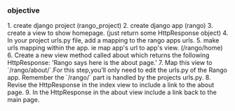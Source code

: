<h3>objective</h3>
1. create django project (rango_project)
2. create django app (rango)
3. create a view to show homepage. (just return some HttpResponse object)
4. In your project urls.py file, add a mapping to the rango apps urls.
5. make urls mapping within the app. ie map app's url to app's view. (/rango/home)
6. Create a new view method called about which returns the following HttpResponse: 
'Rango says here is the about page.'
7. Map this view to `/rango/about/`.For this step,you’ll only need to edit the urls.py
of the Rango app. Remember the `/rango/` part is handled by the projects urls.py.
8. Revise the HttpResponse in the index view to include a link to the about page.
9. In the HttpResponse in the about view include a link back to the main page.
